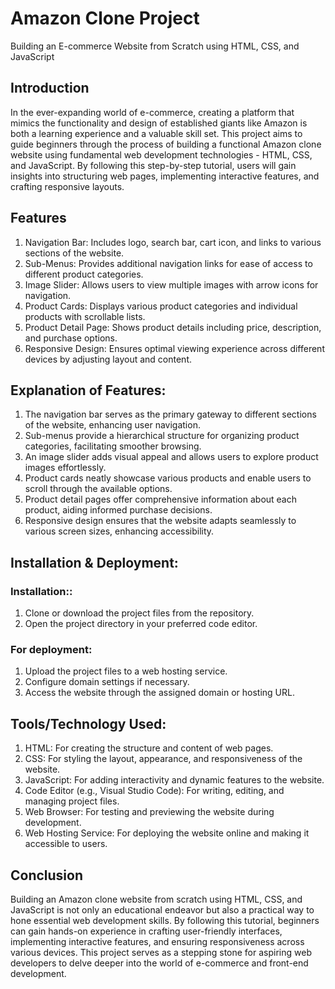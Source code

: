 # Amazon Clone Project
 Building an E-commerce Website from Scratch using HTML, CSS, and JavaScript

## Introduction
In the ever-expanding world of e-commerce, creating a platform that mimics the functionality and design of established giants like Amazon is both a learning experience and a valuable skill set. This project aims to guide beginners through the process of building a functional Amazon clone website using fundamental web development technologies - HTML, CSS, and JavaScript. By following this step-by-step tutorial, users will gain insights into structuring web pages, implementing interactive features, and crafting responsive layouts.

## Features
1. Navigation Bar: Includes logo, search bar, cart icon, and links to various sections of the website.
2. Sub-Menus: Provides additional navigation links for ease of access to different product categories.
3. Image Slider: Allows users to view multiple images with arrow icons for navigation.
4. Product Cards: Displays various product categories and individual products with scrollable lists.
5. Product Detail Page: Shows product details including price, description, and purchase options.
6. Responsive Design: Ensures optimal viewing experience across different devices by adjusting layout and content.

## Explanation of Features:

1. The navigation bar serves as the primary gateway to different sections of the website, enhancing user navigation.
2. Sub-menus provide a hierarchical structure for organizing product categories, facilitating smoother browsing.
3. An image slider adds visual appeal and allows users to explore product images effortlessly.
4. Product cards neatly showcase various products and enable users to scroll through the available options.
5. Product detail pages offer comprehensive information about each product, aiding informed purchase decisions.
6. Responsive design ensures that the website adapts seamlessly to various screen sizes, enhancing accessibility.

## Installation & Deployment:
### Installation::

1. Clone or download the project files from the repository.
2. Open the project directory in your preferred code editor.
   
### For deployment:

1. Upload the project files to a web hosting service.
2. Configure domain settings if necessary.
3. Access the website through the assigned domain or hosting URL.

## Tools/Technology Used:

1. HTML: For creating the structure and content of web pages.
2. CSS: For styling the layout, appearance, and responsiveness of the website.
3. JavaScript: For adding interactivity and dynamic features to the website.
4. Code Editor (e.g., Visual Studio Code): For writing, editing, and managing project files.
5. Web Browser: For testing and previewing the website during development.
6. Web Hosting Service: For deploying the website online and making it accessible to users.

## Conclusion

Building an Amazon clone website from scratch using HTML, CSS, and JavaScript is not only an educational endeavor but also a practical way to hone essential web development skills. By following this tutorial, beginners can gain hands-on experience in crafting user-friendly interfaces, implementing interactive features, and ensuring responsiveness across various devices. This project serves as a stepping stone for aspiring web developers to delve deeper into the world of e-commerce and front-end development.
